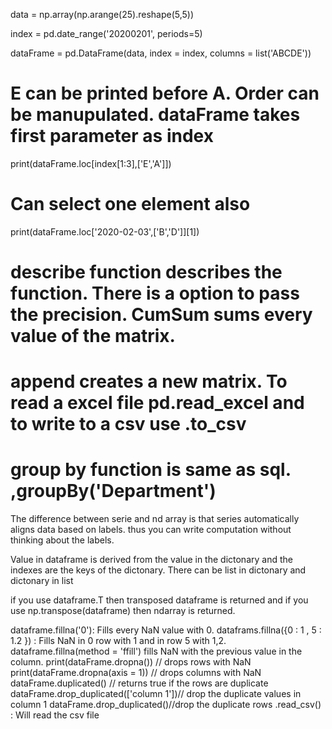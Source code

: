 data = np.array(np.arange(25).reshape(5,5))

index = pd.date_range('20200201', periods=5)

dataFrame = pd.DataFrame(data, index = index, columns = list('ABCDE'))

# E can be printed before A. Order can be manupulated. dataFrame takes first parameter as index
print(dataFrame.loc[index[1:3],['E','A']])
# Can select one element also
print(dataFrame.loc['2020-02-03',['B','D']][1])
# describe function describes the function. There is a option to pass the precision. CumSum sums every value of the matrix. 
# append creates a new matrix. To read a excel file pd.read_excel and to write to a csv use .to_csv
# group by function is same as sql. ,groupBy('Department')
The difference between serie and nd array is that series automatically aligns data based on labels. thus you can write computation without thinking about the labels. 

Value in dataframe is derived from the value in the dictonary and the indexes are the keys of the dictonary. There can be list in dictonary and dictonary in list

if you use dataframe.T then transposed dataframe is returned and if you use np.transpose(dataframe) then ndarray is returned. 

dataframe.fillna('0'): Fills every NaN value with 0. 
dataframs.fillna({0 : 1 , 5 : 1.2 }) : Fills NaN in 0 row with 1 and in row 5 with 1,2. 
dataframe.fillna(method = 'ffill') fills NaN with the previous value in the column. 
print(dataFrame.dropna()) // drops rows with NaN
print(dataFrame.dropna(axis = 1)) // drops columns with NaN
dataFrame.duplicated() // returns true if the rows are duplicate
dataFrame.drop_duplicated(['column 1'])// drop the duplicate values in column 1
dataFrame.drop_duplicated()//drop the duplicate rows
.read_csv() : Will read the csv file